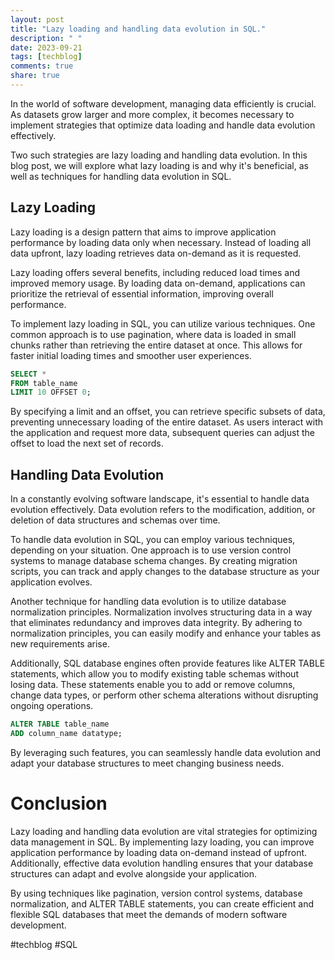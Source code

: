 ```yaml
---
layout: post
title: "Lazy loading and handling data evolution in SQL."
description: " "
date: 2023-09-21
tags: [techblog]
comments: true
share: true
---
```


In the world of software development, managing data efficiently is crucial. As datasets grow larger and more complex, it becomes necessary to implement strategies that optimize data loading and handle data evolution effectively.

Two such strategies are lazy loading and handling data evolution. In this blog post, we will explore what lazy loading is and why it's beneficial, as well as techniques for handling data evolution in SQL.

## Lazy Loading

Lazy loading is a design pattern that aims to improve application performance by loading data only when necessary. Instead of loading all data upfront, lazy loading retrieves data on-demand as it is requested.

Lazy loading offers several benefits, including reduced load times and improved memory usage. By loading data on-demand, applications can prioritize the retrieval of essential information, improving overall performance.

To implement lazy loading in SQL, you can utilize various techniques. One common approach is to use pagination, where data is loaded in small chunks rather than retrieving the entire dataset at once. This allows for faster initial loading times and smoother user experiences.

```sql
SELECT * 
FROM table_name
LIMIT 10 OFFSET 0;
```

By specifying a limit and an offset, you can retrieve specific subsets of data, preventing unnecessary loading of the entire dataset. As users interact with the application and request more data, subsequent queries can adjust the offset to load the next set of records.

## Handling Data Evolution

In a constantly evolving software landscape, it's essential to handle data evolution effectively. Data evolution refers to the modification, addition, or deletion of data structures and schemas over time.

To handle data evolution in SQL, you can employ various techniques, depending on your situation. One approach is to use version control systems to manage database schema changes. By creating migration scripts, you can track and apply changes to the database structure as your application evolves.

Another technique for handling data evolution is to utilize database normalization principles. Normalization involves structuring data in a way that eliminates redundancy and improves data integrity. By adhering to normalization principles, you can easily modify and enhance your tables as new requirements arise.

Additionally, SQL database engines often provide features like ALTER TABLE statements, which allow you to modify existing table schemas without losing data. These statements enable you to add or remove columns, change data types, or perform other schema alterations without disrupting ongoing operations.

```sql
ALTER TABLE table_name
ADD column_name datatype;
```

By leveraging such features, you can seamlessly handle data evolution and adapt your database structures to meet changing business needs.

# Conclusion

Lazy loading and handling data evolution are vital strategies for optimizing data management in SQL. By implementing lazy loading, you can improve application performance by loading data on-demand instead of upfront. Additionally, effective data evolution handling ensures that your database structures can adapt and evolve alongside your application.

By using techniques like pagination, version control systems, database normalization, and ALTER TABLE statements, you can create efficient and flexible SQL databases that meet the demands of modern software development.

#techblog #SQL